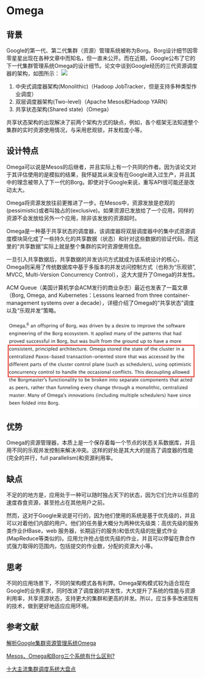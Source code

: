 # Omega
## 背景
Google的第一代、第二代集群（资源）管理系统被称为Borg。Borg设计细节因零零星星出现在各种文章中而知名，但一直未公开。而在近期，Google公布了它的下一代集群管理系统Omega的设计细节。论文中谈到Google经历的三代资源调度器的架构，如图所示：
![](http://dl2.iteye.com/upload/attachment/0096/2692/311557cb-53b5-3f18-b48e-143727795743.png)
1. 中央式调度器架构(Monolithic)（Hadoop JobTracker，但是支持多种类型作业调度）
2. 双层调度器架构(Two-level)（Apache Mesos和Hadoop YARN）
3. 共享状态架构(Shared state)（Omega）

共享状态架构的出现解决了前两个架构方式的缺点，例如，各个框架无法知道整个集群的实时资源使用情况，与采用悲观锁，并发粒度小等。

## 设计特点
Omega可以说是Mesos的后继者，并且实际上有一个共同的作者。因为该论文对于其评估使用的是模拟的结果，我怀疑其从来没有在Google进入过生产，并且其中的理念被带入了下一代的Borg。即使对于Google来说，重写API很可能还是改动太大。

Omega将资源发放往前更推进了一步。在Mesos中，资源发放是悲观的(pessimistic)或者叫独占的(exclusive)。如果资源已发放给了一个应用，同样的资源不会发放给另外一个应用，除非该发放的资源超时。

Omega是一种基于共享状态的调度器，该调度器将双层调度器中的集中式资源调度模块简化成了一些持久化的共享数据（状态）和针对这些数据的验证代码，而这里的“共享数据”实际上就是整个集群的实时资源使用信息。

一旦引入共享数据后，共享数据的并发访问方式就成为该系统设计的核心，Omega则采用了传统数据库中基于多版本的并发访问控制方式（也称为“乐观锁”, MVCC, Multi-Version Concurrency Control），这大大提升了Omega的并发性。

ACM Queue（美国计算机学会ACM发行的商业杂志）最近也发表了一篇文章（Borg, Omega, and Kubernetes：Lessons learned from three container-management systems over a decade），详细介绍了Omega的“共享状态”调度以及“乐观并发”策略。

![](./1.png)

## 优势
Omega的资源管理器，本质上是一个保存着每一个节点的状态关系数据库，并且用不同的乐观并发控制来解决冲突。这样的好处是其大大的提高了调度器的性能(完全的并行，full parallelism)和资源利用率。

## 缺点
不足的的地方是，应用处于一种可以随时独占天下的状态，因为它们允许以任意的速度吞食资源，甚至抢占在其他用户之前。

然而，这对于Google来说是可行的，因为他们使用的系统是基于优先级的，并且可以对着他们内部的用户。他们的任务量大概分为两种优先级类：高优先级的服务类作业(HBase，web 服务器，长期运行的服务)和低优先级的批量式作业(MapReduce等类似的)。应用允许抢占低优先级的作业，并且可以停留在靠合作式强力取得的范围内，包括提交的作业数，分配的资源大小等。

## 思考
不同的应用场景下，不同的架构模式各有利弊。Omega架构模式较为适合现在Google的业务需求，同时改进了调度器的并发性，大大提升了系统的性能与资源利用率，共享资源状态，支持更大的集群和更高的并发。所以，应当多多改进现有的技术，做到更好地适应应用环境。
## 参考文献

[解析Google集群资源管理系统Omega](http://dongxicheng.org/mapreduce-nextgen/google-omega/)

[Mesos、Omega和Borg三个系统有什么区别?](http://cloud.51cto.com/art/201508/487999.htm)

[十大主流集群调度系统大盘点](https://blog.csdn.net/vip_iter/article/details/80123228)
